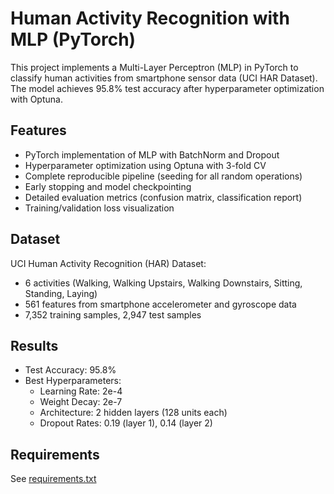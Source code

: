 # Human Activity Recognition with MLP (PyTorch)

This project implements a Multi-Layer Perceptron (MLP) in PyTorch to classify human activities from smartphone sensor data (UCI HAR Dataset). The model achieves 95.8% test accuracy after hyperparameter optimization with Optuna.

## Features

- PyTorch implementation of MLP with BatchNorm and Dropout
- Hyperparameter optimization using Optuna with 3-fold CV
- Complete reproducible pipeline (seeding for all random operations)
- Early stopping and model checkpointing
- Detailed evaluation metrics (confusion matrix, classification report)
- Training/validation loss visualization

## Dataset

UCI Human Activity Recognition (HAR) Dataset:
- 6 activities (Walking, Walking Upstairs, Walking Downstairs, Sitting, Standing, Laying)
- 561 features from smartphone accelerometer and gyroscope data
- 7,352 training samples, 2,947 test samples

## Results

- Test Accuracy: 95.8%
- Best Hyperparameters:
  - Learning Rate: 2e-4
  - Weight Decay: 2e-7
  - Architecture: 2 hidden layers (128 units each)
  - Dropout Rates: 0.19 (layer 1), 0.14 (layer 2)

## Requirements

See [requirements.txt](requirements.txt)